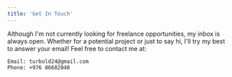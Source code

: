 ```yaml
---
title: 'Get In Touch'
---
```


Although I'm not currently looking for freelance opportunities, my inbox is always open. Whether for a potential project or just to say hi, I'll try my best to answer your email! Feel free to contact me at:

```plaintext
Email: turbold24@gmail.com
Phone: +976 86682048
```

